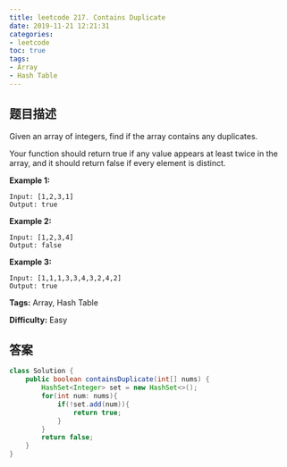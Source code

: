 ```yaml
---
title: leetcode 217. Contains Duplicate
date: 2019-11-21 12:21:31
categories:
- leetcode
toc: true
tags:
- Array
- Hash Table
---
```

## 题目描述
Given an array of integers, find if the array contains any duplicates.

Your function should return true if any value appears at least twice in the
array, and it should return false if every element is distinct.

**Example 1:**
        
    Input: [1,2,3,1]
    Output: true

**Example 2:**
        
    Input: [1,2,3,4]
    Output: false

**Example 3:**
        
    Input: [1,1,1,3,3,4,3,2,4,2]
    Output: true


**Tags:** Array, Hash Table

**Difficulty:** Easy
## 答案
<!--more-->
```java
class Solution {
    public boolean containsDuplicate(int[] nums) {
        HashSet<Integer> set = new HashSet<>();
        for(int num: nums){
            if(!set.add(num)){
                return true;
            }
        }
        return false;
    }
}
```
